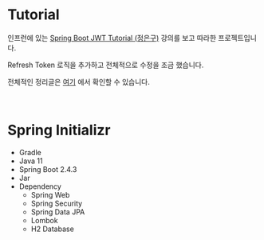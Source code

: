# Tutorial 

인프런에 있는 [Spring Boot JWT Tutorial (정은구)](https://www.inflearn.com/course/%EC%8A%A4%ED%94%84%EB%A7%81%EB%B6%80%ED%8A%B8-jwt#) 강의를 보고 따라한 프로젝트입니다.

Refresh Token 로직을 추가하고 전체적으로 수정을 조금 했습니다.

전체적인 정리글은 [여기](https://github.com/ParkJiwoon/PrivateStudy/blob/master/spring/spring-security-and-jwt.md) 에서 확인할 수 있습니다.

<br>

# Spring Initializr

- Gradle
- Java 11
- Spring Boot 2.4.3
- Jar
- Dependency
  - Spring Web
  - Spring Security
  - Spring Data JPA
  - Lombok
  - H2 Database
